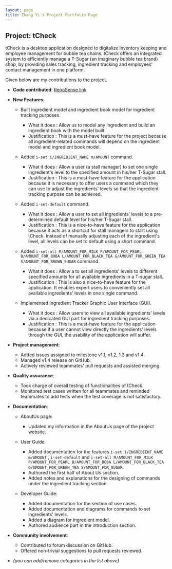 ```yaml
---
layout: page
title: Zhang Yi's Project Portfolio Page
---
```


## Project: tCheck
tCheck is a desktop application designed to digitalize inventory keeping and employee management for bubble tea chains.
tCheck offers an integrated system to efficiently manage a T-Sugar (an imaginary bubble tea brand) shop, by providing sales tracking, ingredient tracking and employees' contact management in one platform.

  
Given below are my contributions to the project.

* **Code contributed**: [RepoSense link]()

* **New Features**:

  * Built ingredient model and ingredient book model for ingredient tracking purposes.
    * What it does : Allow us to model any ingredient and build an ingredient book with the model built.
    * Justification : This is a must-have feature for the project because all ingredient-related commands will depend on the ingredient model and ingredient book model.
  
  * Added `i-set i/INGREDIENT_NAME m/AMOUNT` command.
    * What it does : Allow a user (a stall manager) to set one single ingredient's level to the specified amount in his/her T-Sugar stall.
    * Justification : This is a must-have feature for the application because it is necessary to offer users a command which they can use to adjust the ingredients' levels so that the ingredient tracking purpose can be achieved.
  
  * Added `i-set-default` command.
    * What it does : Allow a user to set all ingredients' levels to a pre-determined default level for his/her T-Sugar stall.
    * Justification : This is a nice-to-have feature for the application because it acts as a shortcut for stall managers to start using tCheck. Instead of manually adjusting each of the ingredient's level, all levels can be set to default using a short command.
    
  * Added `i-set-all M/AMOUNT_FOR_MILK P/AMOUNT_FOR_PEARL B/AMOUNT_FOR_BOBA L/AMOUNT_FOR_BLACK_TEA G/AMOUNT_FOR_GREEN_TEA S/AMOUNT_FOR_BROWN_SUGAR` command.
    * What it does : Allow a to set all ingredients' levels to different specified amounts for all available ingredients in a T-sugar stall.
    * Justification : This is also a nice-to-have feature for the application. It enables expert users to conveniently set all available ingredients' levels in one single command.
    
  * Implemented Ingredient Tracker Graphic User Interface (GUI).
    * What it does : Allow users to view all available ingredients' levels via a dedicated GUI part for ingredient tracking purposes.
    * Justification : This is a must-have feature for the application because if a user cannot view directly the ingredients' levels through the GUI, the usability of the application will suffer.
  
* **Project management**:

  * Added issues assigned to milestone v1.1, v1.2, 1.3 and v1.4.
  * Managed v1.4 release on GitHub.
  * Actively reviewed teammates' pull requests and assisted merging.
  
* **Quality assurance**:

  * Took charge of overall testing of functionalities of tCheck.
  * Monitored test cases written for all teammates and reminded teammates to add tests when the test coverage is not satisfactory.

* **Documentation**:

  * AboutUs page:
    * Updated my information in the AboutUs page of the project website.
 
  * User Guide:
    * Added documentation for the features `i-set i/INGREDIENT_NAME m/AMOUNT` , `i-set-default` and `i-set-all M/AMOUNT_FOR_MILK P/AMOUNT_FOR_PEARL B/AMOUNT_FOR_BOBA L/AMOUNT_FOR_BLACK_TEA G/AMOUNT_FOR_GREEN_TEA S/AMOUNT_FOR_SUGAR`.
    * Authored the first half of About Us section.
    * Added notes and explanations for the designing of commands under the ingredient tracking section.
    
  * Developer Guide:
    * Added documentation for the section of use cases.
    * Added documentation and diagrams for commands to set ingredients' levels.
    * Added a diagram for ingredient model.
    * Authored audience part in the introduction section.

* **Community involvement**:

  * Contributed to forum discussion on GitHub.
  * Offered non-trivial suggestions to pull requests reviewed.

* _{you can add/remove categories in the list above}_
